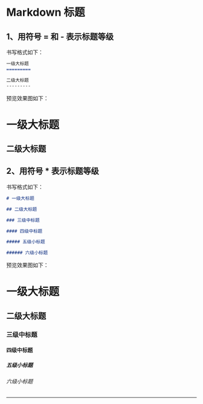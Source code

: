 # Markdown 标题

## 1、用符号 = 和 - 表示标题等级

书写格式如下：

```markdown
一级大标题
=========

二级大标题
---------
```

预览效果图如下：

# 一级大标题

## 二级大标题

## 2、用符号 \* 表示标题等级

书写格式如下：

```markdown
# 一级大标题

## 二级大标题

### 三级中标题

#### 四级中标题

##### 五级小标题

###### 六级小标题
```

预览效果图如下：

# 一级大标题

## 二级大标题

### 三级中标题

#### 四级中标题

##### 五级小标题

###### 六级小标题

---
   
   
   
   